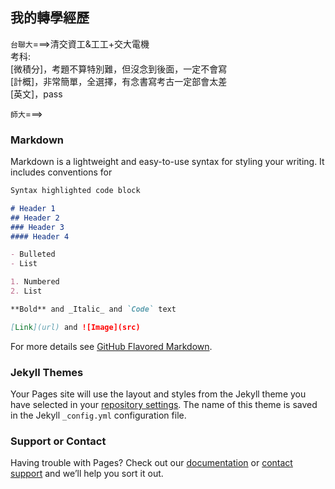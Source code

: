 ## 我的轉學經歷

`台聯大`===>清交資工&工工+交大電機
    <br>考科:
    <br>[微積分]，考題不算特別難，但沒念到後面，一定不會寫
    <br>[計概]，非常簡單，全選擇，有念書寫考古一定部會太差
    <br>[英文]，pass

`師大`===>

### Markdown

Markdown is a lightweight and easy-to-use syntax for styling your writing. It includes conventions for

```markdown
Syntax highlighted code block

# Header 1
## Header 2
### Header 3
#### Header 4

- Bulleted
- List

1. Numbered
2. List

**Bold** and _Italic_ and `Code` text

[Link](url) and ![Image](src)
```

For more details see [GitHub Flavored Markdown](https://guides.github.com/features/mastering-markdown/).

### Jekyll Themes

Your Pages site will use the layout and styles from the Jekyll theme you have selected in your [repository settings](https://github.com/CHIN-HUA/Transfer/settings). The name of this theme is saved in the Jekyll `_config.yml` configuration file.

### Support or Contact

Having trouble with Pages? Check out our [documentation](https://docs.github.com/categories/github-pages-basics/) or [contact support](https://github.com/contact) and we’ll help you sort it out.
